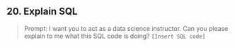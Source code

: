## 20. Explain SQL

> Prompt: I want you to act as a data science instructor. Can you please explain to me what this SQL code is doing? `[Insert SQL code]`